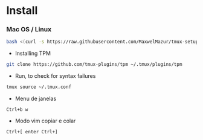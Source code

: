 # Install

### Mac OS / Linux

```sh
bash <(curl -s https://raw.githubusercontent.com/MaxwelMazur/tmux-setup/main/install.sh)
```

- Installing TPM 
```bash
git clone https://github.com/tmux-plugins/tpm ~/.tmux/plugins/tpm
```

- Run, to check for syntax failures
```bash
tmux source ~/.tmux.conf
```

- Menu de janelas
```
Ctrl+b w
```

- Modo vim copiar e colar
```
Ctrl+[ enter Ctrl+]
```
